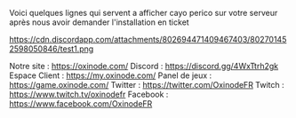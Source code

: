 Voici quelques lignes qui servent a afficher cayo perico sur votre serveur après nous avoir demander l'installation en ticket 

https://cdn.discordapp.com/attachments/802694471409467403/802701452598050846/test1.png

Notre site : https://oxinode.com/
Discord : https://discord.gg/4WxTtrh2gk
Espace Client : https://my.oxinode.com/
Panel de jeux :  https://game.oxinode.com/
Twitter : https://twitter.com/OxinodeFR
Twitch : https://www.twitch.tv/oxinodefr
Facebook : https://www.facebook.com/OxinodeFR